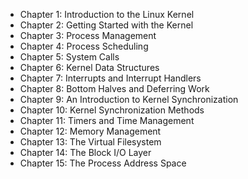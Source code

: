 * Chapter 1: Introduction to the Linux Kernel
* Chapter 2: Getting Started with the Kernel
* Chapter 3: Process Management
* Chapter 4: Process Scheduling
* Chapter 5: System Calls
* Chapter 6: Kernel Data Structures
* Chapter 7: Interrupts and Interrupt Handlers
* Chapter 8: Bottom Halves and Deferring Work
* Chapter 9: An Introduction to Kernel Synchronization
* Chapter 10: Kernel Synchronization Methods
* Chapter 11: Timers and Time Management
* Chapter 12: Memory Management
* Chapter 13: The Virtual Filesystem
* Chapter 14: The Block I/O Layer
* Chapter 15: The Process Address Space
